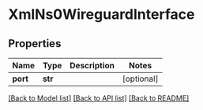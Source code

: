 # XmlNs0WireguardInterface


## Properties
Name | Type | Description | Notes
------------ | ------------- | ------------- | -------------
**port** | **str** |  | [optional] 

[[Back to Model list]](../README.md#documentation-for-models) [[Back to API list]](../README.md#documentation-for-api-endpoints) [[Back to README]](../README.md)


